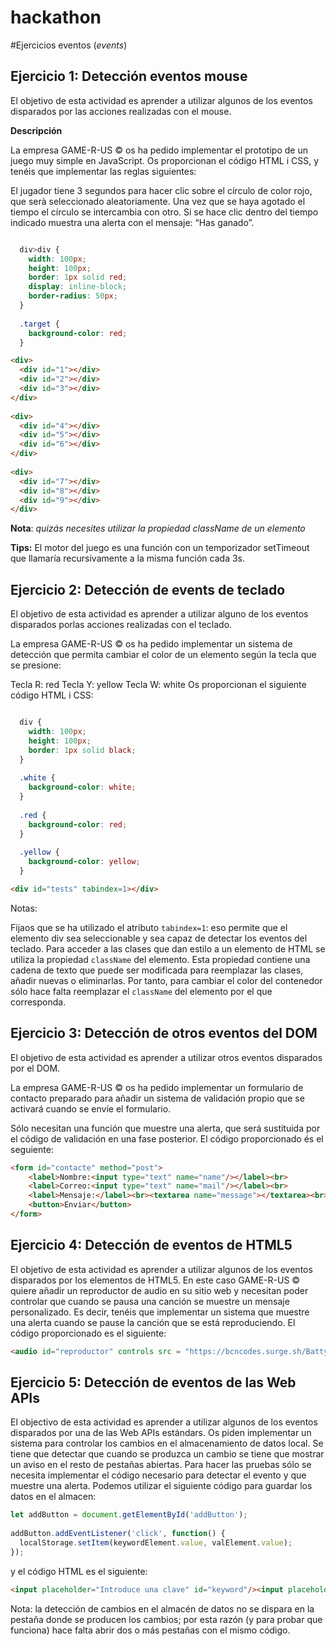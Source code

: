 # hackathon

#Ejercicios eventos (*events*)

## Ejercicio 1: Detección eventos mouse

El objetivo de esta actividad es aprender a utilizar algunos de los eventos disparados por las acciones realizadas con el mouse.

**Descripción**

La empresa GAME-R-US ©️ os ha pedido implementar el prototipo de un juego muy simple en JavaScript. Os proporcionan el código HTML i CSS, y tenéis que implementar las reglas siguientes:

El jugador tiene 3 segundos para hacer clic sobre el círculo de color rojo, que serà seleccionado aleatoriamente.
Una vez que se haya agotado el tiempo el círculo se intercambia con otro.
Si se hace clic dentro del tiempo indicado muestra una alerta con el mensaje: “Has ganado”.

```css

  div>div {
    width: 100px;
    height: 100px;
    border: 1px solid red;
    display: inline-block;
    border-radius: 50px;
  }
 
  .target {
    background-color: red;
  }
```

```html 
<div>
  <div id="1"></div>
  <div id="2"></div>
  <div id="3"></div>
</div>
 
<div>
  <div id="4"></div>
  <div id="5"></div>
  <div id="6"></div>
</div>
 
<div>
  <div id="7"></div>
  <div id="8"></div>
  <div id="9"></div>
</div>
```

**Nota**: *quizás necesites utilizar la propiedad className de un elemento*

**Tips:** El motor del juego es una función con un temporizador setTimeout que llamaría recursivamente a la misma función cada 3s.

## Ejercicio 2: Detección de events de teclado
El objetivo de esta actividad es aprender a utilizar alguno de los eventos disparados porlas acciones realizadas con el teclado.

La empresa GAME-R-US ©️ os ha pedido implementar un sistema de detección que permita cambiar el color de un elemento según la tecla que se presione:

Tecla R: red
Tecla Y: yellow
Tecla W: white
Os proporcionan el siguiente código HTML i CSS:

```css

  div {
    width: 100px; 
    height: 100px;
    border: 1px solid black;
  }
 
  .white {
    background-color: white;
  }
 
  .red {
    background-color: red;
  }
 
  .yellow {
    background-color: yellow;
  }
```

```html
<div id="tests" tabindex=1></div>
```

Notas:

Fijaos que se ha utilizado el atributo `tabindex=1`: eso permite que el elemento div sea seleccionable y sea capaz de detectar los eventos del teclado.
Para acceder a las clases que dan estilo a un elemento de HTML se utiliza la propiedad `className` del elemento. Esta propiedad contiene una cadena de texto que puede ser modificada para reemplazar las clases, añadir nuevas o eliminarlas. Por tanto, para cambiar el color del contenedor sólo hace falta reemplazar el `className` del elemento por el que corresponda.

## Ejercicio 3: Detección de otros eventos del DOM
El objetivo de esta actividad es aprender a utilizar otros eventos disparados por el DOM.

La empresa GAME-R-US ©️ os ha pedido implementar un formulario de contacto preparado para añadir un sistema de validación propio que se activará cuando se envíe el formulario.

Sólo necesitan una función que muestre una alerta, que será sustituida por el código de validación en una fase posterior. El código proporcionado és el seguiente:

```html
<form id="contacte" method="post">
    <label>Nombre:<input type="text" name="name"/></label><br>
    <label>Correo:<input type="text" name="mail"/></label><br>
    <label>Mensaje:</label><br><textarea name="message"></textarea><br>
    <button>Enviar</button>
</form>
```

## Ejercicio 4: Detección de eventos de HTML5
El objetivo de esta actividad es aprender a utilizar algunos de los eventos disparados por los elementos de HTML5.
En este caso GAME-R-US ©️ quiere añadir un reproductor de audio en su sitio web y necesitan poder controlar que cuando se pausa una canción se muestre un mensaje personalizado. Es decir, tenéis que implementar un sistema que muestre una alerta cuando se pause la canción que se está reproduciendo. El código proporcionado es el siguiente:

```html
<audio id="reproductor" controls src = "https://bcncodes.surge.sh/Batty-McFaddin-slower.mp3"></audio>
```

## Ejercicio 5: Detección de eventos de las Web APIs
El objectivo de esta actividad es aprender a utilizar algunos de los eventos disparados por una de las Web APIs estándars.
Os piden implementar un sistema para controlar los cambios en el almacenamiento de datos local. Se tiene que detectar que cuando se produzca un cambio se tiene que mostrar un aviso en el resto de pestañas abiertas.
Para hacer las pruebas sólo se necesita implementar el código necesario para detectar el evento y que muestre una alerta. Podemos utilizar el siguiente código para guardar los datos en el almacen:

```javascript
let addButton = document.getElementById('addButton');
 
addButton.addEventListener('click', function() {
  localStorage.setItem(keywordElement.value, valElement.value);
});
```

y el código HTML es el siguiente:

```html
<input placeholder="Introduce una clave" id="keyword"/><input placeholder="Introduce un valor" id="value"/><button id="addButton">Add</button>
```

Nota: la detección de cambios en el almacén de datos no se dispara en la pestaña donde se producen los cambios; por esta razón (y para probar que funciona) hace falta abrir dos o más pestañas con el mismo código.
